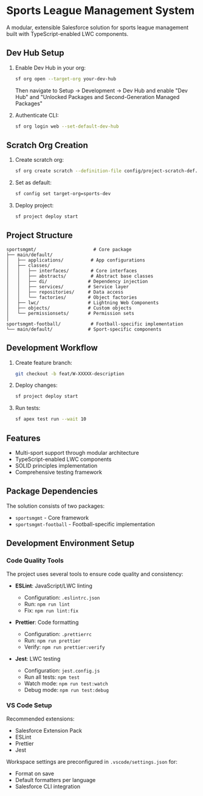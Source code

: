 
# Sports League Management System

A modular, extensible Salesforce solution for sports league management built with TypeScript-enabled LWC components.

## Dev Hub Setup

1. Enable Dev Hub in your org:
   ```bash
   sf org open --target-org your-dev-hub
   ```
   Then navigate to Setup → Development → Dev Hub and enable "Dev Hub" and "Unlocked Packages and Second-Generation Managed Packages"

2. Authenticate CLI:
   ```bash
   sf org login web --set-default-dev-hub
   ```

## Scratch Org Creation

1. Create scratch org:
   ```bash
   sf org create scratch --definition-file config/project-scratch-def.json --alias sports-dev --duration-days 1
   ```

2. Set as default:
   ```bash
   sf config set target-org=sports-dev
   ```

3. Deploy project:
   ```bash
   sf project deploy start
   ```

## Project Structure

```
sportsmgmt/                     # Core package
├── main/default/
│   ├── applications/          # App configurations
│   ├── classes/              
│   │   ├── interfaces/        # Core interfaces
│   │   ├── abstracts/         # Abstract base classes
│   │   ├── di/               # Dependency injection
│   │   ├── services/         # Service layer
│   │   ├── repositories/     # Data access
│   │   └── factories/        # Object factories
│   ├── lwc/                  # Lightning Web Components
│   ├── objects/              # Custom objects
│   └── permissionsets/       # Permission sets
│
sportsmgmt-football/           # Football-specific implementation
└── main/default/             # Sport-specific components
```

## Development Workflow

1. Create feature branch:
   ```bash
   git checkout -b feat/W-XXXXX-description
   ```

2. Deploy changes:
   ```bash
   sf project deploy start
   ```

3. Run tests:
   ```bash
   sf apex test run --wait 10
   ```

## Features

- Multi-sport support through modular architecture
- TypeScript-enabled LWC components
- SOLID principles implementation
- Comprehensive testing framework

## Package Dependencies

The solution consists of two packages:
- `sportsmgmt` - Core framework
- `sportsmgmt-football` - Football-specific implementation

## Development Environment Setup

### Code Quality Tools

The project uses several tools to ensure code quality and consistency:

- **ESLint**: JavaScript/LWC linting
  - Configuration: `.eslintrc.json`
  - Run: `npm run lint`
  - Fix: `npm run lint:fix`

- **Prettier**: Code formatting
  - Configuration: `.prettierrc`
  - Run: `npm run prettier`
  - Verify: `npm run prettier:verify`

- **Jest**: LWC testing
  - Configuration: `jest.config.js`
  - Run all tests: `npm test`
  - Watch mode: `npm run test:watch`
  - Debug mode: `npm run test:debug`

### VS Code Setup

Recommended extensions:
- Salesforce Extension Pack
- ESLint
- Prettier
- Jest

Workspace settings are preconfigured in `.vscode/settings.json` for:
- Format on save
- Default formatters per language
- Salesforce CLI integration